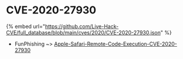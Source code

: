 # CVE-2020-27930
{% embed url="https://github.com/Live-Hack-CVE/full_database/blob/main/cves/2020/CVE-2020-27930.json" %}

* FunPhishing ~> [Apple-Safari-Remote-Code-Execution-CVE-2020-27930](https://www.alice-snow.ru/2020/database/cve-2020-27930/apple-safari-remote-code-execution-cve-2020-27930-funphishing)